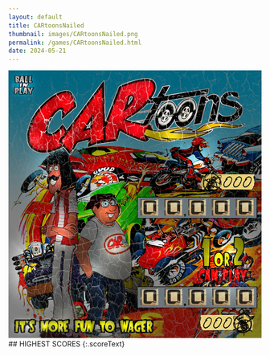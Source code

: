 ```yaml
---
layout: default
title: CARtoonsNailed
thumbnail: images/CARtoonsNailed.png
permalink: /games/CARtoonsNailed.html
date: 2024-05-21
---
```


<img src="../images/CARtoonsNailed.png" class="gameThumbnail img-fluid mx-auto align-middle">
## HIGHEST SCORES
{:.scoreText}

